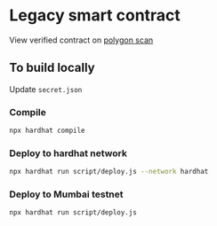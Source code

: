 # Legacy smart contract
View verified contract on [polygon scan](https://mumbai.polygonscan.com/address/0x3113ee4eD0637F2f0EE49Eeb0cFF8D7cAf2D79A8#readContract)

## To build locally
Update `secret.json`

### Compile
```bash
npx hardhat compile
```

### Deploy to hardhat network
```bash
npx hardhat run script/deploy.js --network hardhat
```

### Deploy to Mumbai testnet
```bash
npx hardhat run script/deploy.js
```
